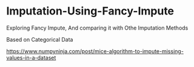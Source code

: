 # Imputation-Using-Fancy-Impute


Exploring Fancy Impute, And comparing it with Othe Imputation Methods

Based on Categorical Data



https://www.numpyninja.com/post/mice-algorithm-to-impute-missing-values-in-a-dataset
